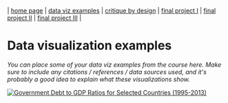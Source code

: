 | [home page](https://cmustudent.github.io/tswd-portfolio-templates/) | [data viz examples](dataviz-examples) | [critique by design](critique-by-design) | [final project I](final-project-part-one) | [final project II](final-project-part-two) | [final project III](final-project-part-three) |

# Data visualization examples
_You can place some of your data viz examples from the course here.  Make sure to include any citations / references / data sources used, and it's probably a good idea to explain what these visualizations show._

<div class='tableauPlaceholder' id='viz1757023744498' style='position: relative'><noscript><a href='#'><img alt='Government Debt to GDP Ratios for Selected Countries (1995-2013) ' 
                                                                                                         src='https:&#47;&#47;public.tableau.com&#47;static&#47;images&#47;JW&#47;JWBook1&#47;Sheet1&#47;1_rss.png' style='border: none' /></a></noscript><object class='tableauViz'  style='display:none;'><param name='host_url' value='https%3A%2F%2Fpublic.tableau.com%2F' /> <param name='embed_code_version' value='3' /> <param name='site_root' value='' /><param name='name' value='JWBook1&#47;Sheet1' /><param name='tabs' value='no' /><param name='toolbar' value='yes' /><param name='static_image' value='https:&#47;&#47;public.tableau.com&#47;static&#47;images&#47;JW&#47;JWBook1&#47;Sheet1&#47;1.png' /> <param name='animate_transition' value='yes' /><param name='display_static_image' value='yes' /><param name='display_spinner' value='yes' /><param name='display_overlay' value='yes' /><param name='display_count' value='yes' /><param name='language' value='zh-CN' /><param name='filter' value='publish=yes' /></object></div>               
                                                                                                    <script type='text/javascript'>         
 var divElement = document.getElementById('viz1757023744498')；                                       var vizElement = divElement.getElementsByTagName('object')[0]; 
 vizElement.style.width='100%';vizElement.style.height=(divElement.offsetWidth*0.75)+'px';
 var scriptElement = document.createElement('script');           
 scriptElement.src = 'https://public.tableau.com/javascripts/api/viz_v1.js';      
 vizElement.parentNode.insertBefore(scriptElement, vizElement);         
                                                                                              </script>
